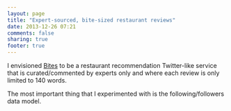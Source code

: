 ```yaml
---
layout: page
title: "Expert-sourced, bite-sized restaurant reviews"
date: 2013-12-26 07:21
comments: false
sharing: true
footer: true
---
```


I envisioned [Bites](http://bitesize.herokuapp.com) to be a restaurant recommendation Twitter-like service that is curated/commented by experts only and where each review is only limited to 140 words. 

The most important thing that I experimented with is the following/followers data model.
